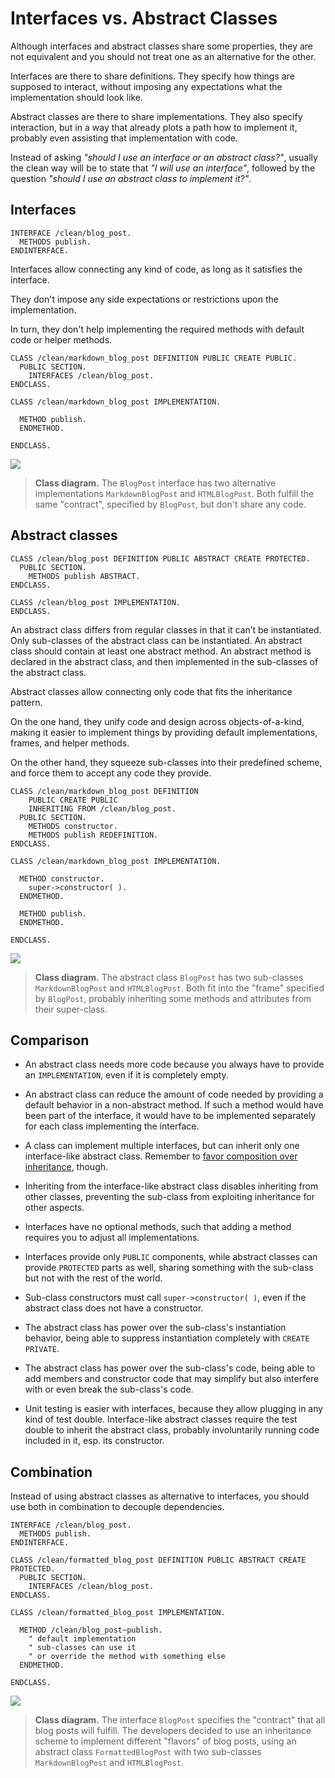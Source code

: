 # Interfaces vs. Abstract Classes

Although interfaces and abstract classes share some properties,
they are not equivalent and you should not treat one
as an alternative for the other.

Interfaces are there to share definitions.
They specify how things are supposed to interact,
without imposing any expectations
what the implementation should look like.

Abstract classes are there to share implementations.
They also specify interaction,
but in a way that already plots a path how to implement it,
probably even assisting that implementation with code.

Instead of asking _"should I use an interface or an abstract class?"_,
usually the clean way will be to state that _"I will use an interface"_,
followed by the question _"should I use an abstract class to implement it?"_.

## Interfaces

```ABAP
INTERFACE /clean/blog_post.
  METHODS publish.
ENDINTERFACE.
```

Interfaces allow connecting any kind of code,
as long as it satisfies the interface.

They don't impose any
side expectations or restrictions upon the implementation.

In turn, they don't help implementing the required methods
with default code or helper methods.

```ABAP
CLASS /clean/markdown_blog_post DEFINITION PUBLIC CREATE PUBLIC.
  PUBLIC SECTION.
    INTERFACES /clean/blog_post.
ENDCLASS.

CLASS /clean/markdown_blog_post IMPLEMENTATION.
  
  METHOD publish.
  ENDMETHOD.
  
ENDCLASS.
```

![](interfaces-vs-abstract-classes/InterfacesVsAbstractClasses-Interface.png)

> **Class diagram.**
The `BlogPost` interface has two alternative
implementations `MarkdownBlogPost` and `HTMLBlogPost`.
Both fulfill the same "contract", specified by  `BlogPost`,
but don't share any code.

## Abstract classes

```ABAP
CLASS /clean/blog_post DEFINITION PUBLIC ABSTRACT CREATE PROTECTED.
  PUBLIC SECTION.
    METHODS publish ABSTRACT.
ENDCLASS.

CLASS /clean/blog_post IMPLEMENTATION.
ENDCLASS.
```
An abstract class differs from regular classes in that it can’t be instantiated. Only 
sub-classes of the abstract class can be instantiated. An abstract class should contain 
at least one abstract method. An abstract method is declared in the abstract class, 
and then implemented in the sub-classes of the abstract class.

Abstract classes allow connecting only code that
fits the inheritance pattern.

On the one hand, they unify code and design across objects-of-a-kind,
making it easier to implement things by providing default implementations,
frames, and helper methods.

On the other hand, they squeeze sub-classes into their predefined scheme,
and force them to accept any code they provide.

```ABAP
CLASS /clean/markdown_blog_post DEFINITION
    PUBLIC CREATE PUBLIC
    INHERITING FROM /clean/blog_post.
  PUBLIC SECTION.
    METHODS constructor.
    METHODS publish REDEFINITION.
ENDCLASS.

CLASS /clean/markdown_blog_post IMPLEMENTATION.

  METHOD constructor.
    super->constructor( ).
  ENDMETHOD.
  
  METHOD publish.
  ENDMETHOD.
  
ENDCLASS.
```

![](interfaces-vs-abstract-classes/InterfacesVsAbstractClasses-AbstractClass.png)

> **Class diagram.**
The abstract class `BlogPost` has two sub-classes
`MarkdownBlogPost` and `HTMLBlogPost`.
Both fit into the "frame" specified by `BlogPost`,
probably inheriting some methods and attributes from their super-class.

## Comparison

- An abstract class needs more code
because you always have to provide an `IMPLEMENTATION`,
even if it is completely empty.

- An abstract class can reduce the amount of code needed by providing 
a default behavior in a non-abstract method. If such a method 
would have been part of the interface, it would have to be 
implemented separately for each class implementing the interface.

- A class can implement multiple interfaces,
but can inherit only one interface-like abstract class. Remember to 
[favor composition over inheritance](../CleanABAP.md#prefer-composition-to-inheritance), though.

- Inheriting from the interface-like abstract class
disables inheriting from other classes,
preventing the sub-class from exploiting inheritance for other aspects.

- Interfaces have no optional methods,
such that adding a method requires you
to adjust all implementations.

- Interfaces provide only `PUBLIC` components,
while abstract classes can provide `PROTECTED` parts as well,
sharing something with the sub-class but not with the rest of the world.

- Sub-class constructors must call `super->constructor( )`,
even if the abstract class does not have a constructor.

- The abstract class has power over the sub-class's instantiation behavior,
being able to suppress instantiation completely with `CREATE PRIVATE`.

- The abstract class has power over the sub-class's code,
being able to add members and constructor code that may
simplify but also interfere with or even break the sub-class's code.

- Unit testing is easier with interfaces,
because they allow plugging in any kind of test double.
Interface-like abstract classes require the test double
to inherit the abstract class, probably involuntarily
running code included in it, esp. its constructor.

## Combination

Instead of using abstract classes as alternative to interfaces,
you should use both in combination to decouple dependencies.

```ABAP
INTERFACE /clean/blog_post.
  METHODS publish.
ENDINTERFACE.
```

```ABAP
CLASS /clean/formatted_blog_post DEFINITION PUBLIC ABSTRACT CREATE PROTECTED.
  PUBLIC SECTION.
    INTERFACES /clean/blog_post.
ENDCLASS.

CLASS /clean/formatted_blog_post IMPLEMENTATION.

  METHOD /clean/blog_post~publish.
    " default implementation
    " sub-classes can use it
    " or override the method with something else
  ENDMETHOD.
  
ENDCLASS.
```

![](interfaces-vs-abstract-classes/InterfacesVsAbstractClasses-Combined.png)

> **Class diagram.**
The interface `BlogPost` specifies the "contract"
that all blog posts will fulfill.
The developers decided to use an inheritance scheme to implement
different "flavors" of blog posts,
using an abstract class `FormattedBlogPost` with two sub-classes
`MarkdownBlogPost` and `HTMLBlogPost`.

